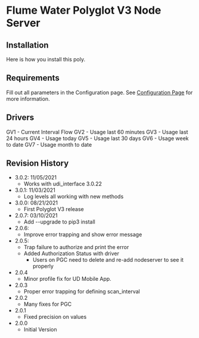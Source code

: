 # Flume Water Polyglot V3 Node Server

## Installation

Here is how you install this poly.

## Requirements

Fill out all parameters in the Configuration page.  See [Configuration Page](POLYGLOT_CONFIG.md) for more information.

## Drivers

GV1 - Current Interval Flow
GV2 - Usage last 60 minutes
GV3 - Usage last 24 hours
GV4 - Usage today
GV5 - Usage last 30 days
GV6 - Usage week to date
GV7 - Usage month to date

## Revision History

- 3.0.2: 11/05/2021
  - Works with udi_interface 3.0.22
- 3.0.1: 11/03/2021
  - Log levels all working with new methods
- 3.0.0: 08/21/2021
  - First Polyglot V3 release
- 2.0.7: 03/10/2021
  - Add --upgrade to pip3 install
- 2.0.6:
  - Improve error trapping and show error message
- 2.0.5:
  - Trap failure to authorize and print the error
  - Added Authorization Status with driver
    - Users on PGC need to delete and re-add nodeserver to see it properly
- 2.0.4
  - Minor profile fix for UD Mobile App.
- 2.0.3
  - Proper error trapping for defining scan_interval
- 2.0.2
  - Many fixes for PGC
- 2.0.1
  - Fixed precision on values
- 2.0.0
  - Initial Version

